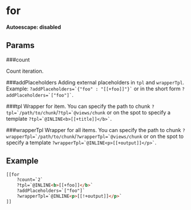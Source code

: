 for
====================
**Autoescape: disabled**

Params
--------------------

###count

Count iteration.

###addPlaceholders
Adding external placeholders in `tpl` and `wrapperTpl`. Example: ``` ?addPlaceholders=`{"foo" : "[[+foo]]"}` ``` or in the short form ``` ?addPlaceholders=`["foo"]` ```.

###tpl
Wrapper for item. You can specify the path to chunk ```?tpl=`/path/to/chunk```/```?tpl=`@views/chunk``` or on the spot to specify a template ``` ?tpl=`@INLINE<b>[[+title]]</b>` ```.

###wrapperTpl
Wrapper for all items. You can specify the path to chunk ```?wrapperTpl=`/path/to/chunk```/```?wrapperTpl=`@views/chunk``` or on the spot to specify a template ``` ?wrapperTpl=`@INLINE<p>[[+output]]</p>` ```.

Example
--------------------

```html
[[for
    ?count=`2`
    ?tpl=`@INLINE<b>[[+foo]]</b>`
    ?addPlaceholders=`["foo"]`
    ?wrapperTpl=`@INLINE<p>[[!+output]]</p>`
]]
```